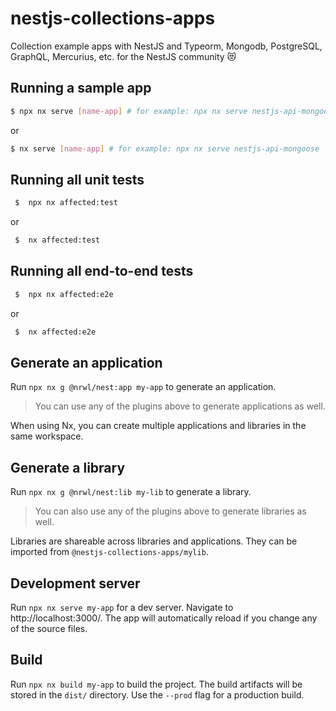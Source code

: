 # nestjs-collections-apps 

Collection example apps with NestJS and Typeorm, Mongodb, PostgreSQL, GraphQL, Mercurius, etc. for the NestJS community 😻

## Running a sample app

```bash
$ npx nx serve [name-app] # for example: npx nx serve nestjs-api-mongoose
```

or

```bash
$ nx serve [name-app] # for example: npx nx serve nestjs-api-mongoose
```


## Running all unit tests

```bash
 $  npx nx affected:test 
```

or

```bash
 $  nx affected:test 
```

## Running all end-to-end tests

```bash
 $  npx nx affected:e2e 
```

or

```bash
 $  nx affected:e2e 
```

## Generate an application

Run `npx nx g @nrwl/nest:app my-app` to generate an application.

> You can use any of the plugins above to generate applications as well.

When using Nx, you can create multiple applications and libraries in the same workspace.

## Generate a library

Run `npx nx g @nrwl/nest:lib my-lib` to generate a library.

> You can also use any of the plugins above to generate libraries as well.

Libraries are shareable across libraries and applications. They can be imported from `@nestjs-collections-apps/mylib`.

## Development server

Run `npx nx serve my-app` for a dev server. Navigate to http://localhost:3000/. The app will automatically reload if you change any of the source files.

## Build

Run `npx nx build my-app` to build the project. The build artifacts will be stored in the `dist/` directory. Use the `--prod` flag for a production build.
